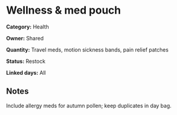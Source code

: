 # Wellness & med pouch

**Category:** Health

**Owner:** Shared

**Quantity:** Travel meds, motion sickness bands, pain relief patches

**Status:** Restock

**Linked days:** All

## Notes
Include allergy meds for autumn pollen; keep duplicates in day bag.
